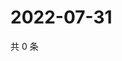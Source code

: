 # 2022-07-31

共 0 条

<!-- BEGIN WEIBO -->
<!-- 最后更新时间 Sun Jul 31 2022 15:01:19 GMT+0800 (China Standard Time) -->

<!-- END WEIBO -->

